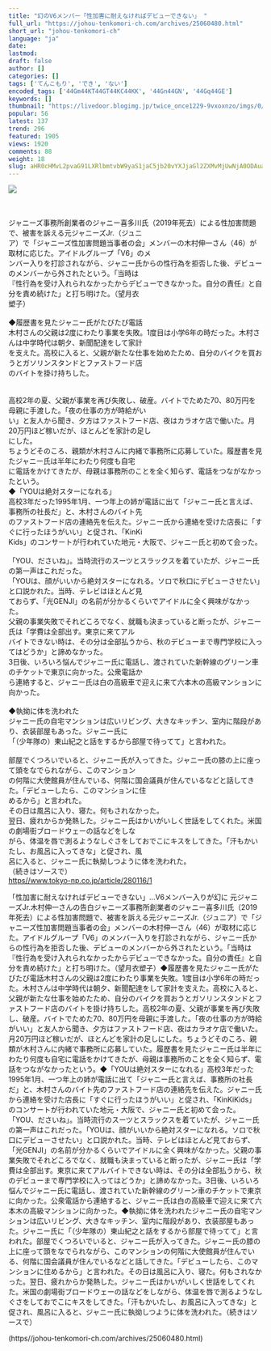 ```yaml
---
title: "幻のV6メンバー「性加害に耐えなければデビューできない」 "
full_url: "https://johou-tenkomori-ch.com/archives/25060480.html"
short_url: "johou-tenkomori-ch"
language: "ja"
date: 
lastmod: 
draft: false
author: []
categories: []
tags: ['てんこもり', 'でき', 'ない']
encoded_tags: ['44Gm44KT44GT44KC44KK', '44Gn44GN', '44Gq44GE']
keywords: []
thumbnail: "https://livedoor.blogimg.jp/twice_once1229-9vxoxnzo/imgs/0/9/092a3178-s.png"
popular: 56
latest: 137
trend: 296
featured: 1905
views: 1920
comments: 88
weight: 18
slug: aHR0cHMvL2pvaG91LXRlbmtvbW9yaS1jaC5jb20vYXJjaGl2ZXMvMjUwNjA0ODAuaHRtbA==
---
```


![](https://livedoor.blogimg.jp/twice_once1229-9vxoxnzo/imgs/0/9/092a3178-s.png)

<div><br> <br> ジャニーズ事務所創業者のジャニー喜多川氏（2019年死去）による性加害問題で、被害を訴える元ジャニーズJr.（ジュニ <br> ア）で「ジャニーズ性加害問題当事者の会」メンバーの木村伸一さん（46）が取材に応じた。アイドルグループ「V6」のメ <br> ンバー入りを打診されながら、ジャニー氏からの性行為を拒否した後、デビューのメンバーから外されたという。「当時は <br> 『性行為を受け入れられなかったからデビューできなかった。自分の責任』と自分を責め続けた」と打ち明けた。（望月衣 <br> 塑子） <br> <br> ◆履歴書を見たジャニー氏がたびたび電話 <br> 木村さんの父親は2度にわたり事業を失敗。1度目は小学6年の時だった。木村さんは中学時代は朝夕、新聞配達をして家計 <br> を支えた。高校に入ると、父親が新たな仕事を始めたため、自分のバイクを買おうとガソリンスタンドとファストフード店 <br> のバイトを掛け持ちした。 <br> <br> <br> 高校2年の夏、父親が事業を再び失敗し、破産。バイトでためた70、80万円を母親に手渡した。「夜の仕事の方が時給がい <br> い」と友人から聞き、夕方はファストフード店、夜はカラオケ店で働いた。月20万円ほど稼いだが、ほとんどを家計の足し <br> にした。 <br> ちょうどそのころ、親類が木村さんに内緒で事務所に応募していた。履歴書を見たジャニー氏は半年にわたり何度も自宅 <br> に電話をかけてきたが、母親は事務所のことを全く知らず、電話をつながなかったという。 <br> ◆「YOUは絶対スターになれる」 <br> 高校3年だった1995年1月、一つ年上の姉が電話に出て「ジャニー氏と言えば、事務所の社長だ」と、木村さんのバイト先 <br> のファストフード店の連絡先を伝えた。ジャニー氏から連絡を受けた店長に「すぐに行ったほうがいい」と促され、「KinKi <br> Kids」のコンサートが行われていた地元・大阪で、ジャニー氏と初めて会った。 <br> <br> 「YOU、ださいね」。当時流行のスーツとスラックスを着ていたが、ジャニー氏の第一声はこれだった。 <br> 「YOUは、顔がいいから絶対スターになれる。ソロで秋口にデビューさせたい」と口説かれた。当時、テレビはほとんど見 <br> ておらず、「光GENJI」の名前が分かるくらいでアイドルに全く興味がなかった。 <br> 父親の事業失敗でそれどころでなく、就職も決まっていると断ったが、ジャニー氏は「学費は全部出す。東京に来てアル <br> バイトできない時は、その分は全部払うから、秋のデビューまで専門学校に入ってはどうか」と諦めなかった。 <br> 3日後、いろいろ悩んでジャニー氏に電話し、渡されていた新幹線のグリーン車のチケットで東京に向かった。公衆電話か <br> ら連絡すると、ジャニー氏は白の高級車で迎えに来て六本木の高級マンションに向かった。 <br> <br> ◆執拗に体を洗われた <br> ジャニー氏の自宅マンションは広いリビング、大きなキッチン、室内に階段があり、衣装部屋もあった。ジャニー氏に <br> 「（少年隊の）東山紀之と話をするから部屋で待ってて」と言われた。 <br> <br> 部屋でくつろいでいると、ジャニー氏が入ってきた。ジャニー氏の膝の上に座って頭をなでられながら、このマンション <br> の何階に大使館員が住んでいる、何階に国会議員が住んでいるなどと話してきた。「デビューしたら、このマンションに住 <br> めるから」と言われた。 <br> その日は風呂に入り、寝た。何もされなかった。 <br> 翌日、疲れからか発熱した。ジャニー氏はかいがいしく世話をしてくれた。米国の劇場街ブロードウェーの話などをしな <br> がら、体温を唇で測るようなしぐさをしておでこにキスをしてきた。「汗もかいたし、お風呂に入ってきな」と促され、風 <br> 呂に入ると、ジャニー氏に執拗しつように体を洗われた。 <br> （続きはソースで） <br> <a href='https//www.tokyo-np.co.jp/article/280116/1' target='_blank'>https//www.tokyo-np.co.jp/article/280116/1<br></a> <p>「性加害に耐えなければデビューできない」…V6メンバー入りが幻に 元ジャニーズJr.木村伸一さんの告白ジャニーズ事務所創業者のジャニー喜多川氏（2019年死去）による性加害問題で、被害を訴える元ジャニーズJr.（ジュニア）で「ジャニーズ性加害問題当事者の会」メンバーの木村伸一さん（46）が取材に応じた。アイドルグループ「V6」のメンバー入りを打診されながら、ジャニー氏からの性行為を拒否した後、デビューのメンバーから外されたという。「当時は『性行為を受け入れられなかったからデビューできなかった。自分の責任』と自分を責め続けた」と打ち明けた。（望月衣塑子）◆履歴書を見たジャニー氏がたびたび電話木村さんの父親は2度にわたり事業を失敗。1度目は小学6年の時だった。木村さんは中学時代は朝夕、新聞配達をして家計を支えた。高校に入ると、父親が新たな仕事を始めたため、自分のバイクを買おうとガソリンスタンドとファストフード店のバイトを掛け持ちした。高校2年の夏、父親が事業を再び失敗し、破産。バイトでためた70、80万円を母親に手渡した。「夜の仕事の方が時給がいい」と友人から聞き、夕方はファストフード店、夜はカラオケ店で働いた。月20万円ほど稼いだが、ほとんどを家計の足しにした。ちょうどそのころ、親類が木村さんに内緒で事務所に応募していた。履歴書を見たジャニー氏は半年にわたり何度も自宅に電話をかけてきたが、母親は事務所のことを全く知らず、電話をつながなかったという。◆「YOUは絶対スターになれる」高校3年だった1995年1月、一つ年上の姉が電話に出て「ジャニー氏と言えば、事務所の社長だ」と、木村さんのバイト先のファストフード店の連絡先を伝えた。ジャニー氏から連絡を受けた店長に「すぐに行ったほうがいい」と促され、「KinKiKids」のコンサートが行われていた地元・大阪で、ジャニー氏と初めて会った。「YOU、ださいね」。当時流行のスーツとスラックスを着ていたが、ジャニー氏の第一声はこれだった。「YOUは、顔がいいから絶対スターになれる。ソロで秋口にデビューさせたい」と口説かれた。当時、テレビはほとんど見ておらず、「光GENJI」の名前が分かるくらいでアイドルに全く興味がなかった。父親の事業失敗でそれどころでなく、就職も決まっていると断ったが、ジャニー氏は「学費は全部出す。東京に来てアルバイトできない時は、その分は全部払うから、秋のデビューまで専門学校に入ってはどうか」と諦めなかった。3日後、いろいろ悩んでジャニー氏に電話し、渡されていた新幹線のグリーン車のチケットで東京に向かった。公衆電話から連絡すると、ジャニー氏は白の高級車で迎えに来て六本木の高級マンションに向かった。◆執拗に体を洗われたジャニー氏の自宅マンションは広いリビング、大きなキッチン、室内に階段があり、衣装部屋もあった。ジャニー氏に「（少年隊の）東山紀之と話をするから部屋で待ってて」と言われた。部屋でくつろいでいると、ジャニー氏が入ってきた。ジャニー氏の膝の上に座って頭をなでられながら、このマンションの何階に大使館員が住んでいる、何階に国会議員が住んでいるなどと話してきた。「デビューしたら、このマンションに住めるから」と言われた。その日は風呂に入り、寝た。何もされなかった。翌日、疲れからか発熱した。ジャニー氏はかいがいしく世話をしてくれた。米国の劇場街ブロードウェーの話などをしながら、体温を唇で測るようなしぐさをしておでこにキスをしてきた。「汗もかいたし、お風呂に入ってきな」と促され、風呂に入ると、ジャニー氏に執拗しつように体を洗われた。（続きはソースで）</p></div>

(https//johou-tenkomori-ch.com/archives/25060480.html)
